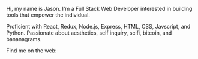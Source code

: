 Hi, my name is Jason. I'm a Full Stack Web Developer interested in building tools that empower the individual. 

Proficient with React, Redux, Node.js, Express, HTML, CSS, Javscript, and Python. Passionate about aesthetics, self inquiry, scifi, bitcoin, and bananagrams.

Find me on the web: 
